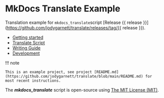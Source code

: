 # MkDocs Translate Example

Translation example for `mkdocs_translate`script [Release {{ release }}](https://github.com/jodygarnett/translate/releases/tag/{{ release }}).

-   [Getting started](setup/index.md)
-   [Translate Script](translate/index.md)
-   [Writing Guide](guide/index.md)
-   [Development](development/index.md)

!!! note

    This is an example project, see project [README.md](https://github.com/jodygarnett/translate/blob/main/README.md) for most recent instructions.

The ***mkdocs_translate*** script is open-source using [The MIT License (MIT)](download/LICENSE.md).
